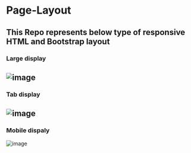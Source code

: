 # Page-Layout
## This Repo represents below type of responsive HTML and Bootstrap layout

### Large display
![image](https://user-images.githubusercontent.com/109081005/187374263-72d30d53-b759-467a-b4dd-f787abdc88a8.png)
---
### Tab display
![image](https://user-images.githubusercontent.com/109081005/187374614-9e1e0b08-98c7-4396-9248-638f8104ff25.png)
---
### Mobile dispaly
![image](https://user-images.githubusercontent.com/109081005/187374894-b19ef383-a147-412f-94d8-b39db940a1b0.png)
